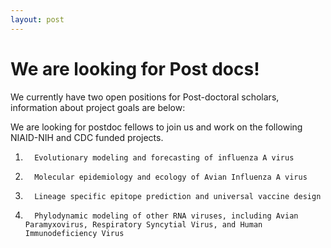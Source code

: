 ```yaml
---
layout: post
---
```



# We are looking for Post docs!

We currently have two open positions for Post-doctoral scholars, information about project goals are below:


We are looking for postdoc fellows to join us and work on the following NIAID-NIH and CDC funded projects.
1.       Evolutionary modeling and forecasting of influenza A virus
2.       Molecular epidemiology and ecology of Avian Influenza A virus
3.       Lineage specific epitope prediction and universal vaccine design
4.       Phylodynamic modeling of other RNA viruses, including Avian Paramyxovirus, Respiratory Syncytial Virus, and Human Immunodeficiency Virus


